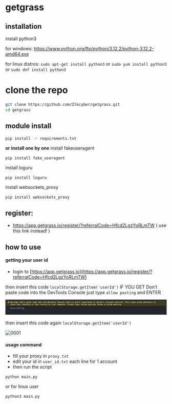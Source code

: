 # getgrass
## installation
install python3

for windows: https://www.python.org/ftp/python/3.12.2/python-3.12.2-amd64.exe 

for linux distros: ```sudo apt-get install python3``` or ```sudo yum install python3``` or ```sudo dnf install python3```
# clone the repo
```bash
git clone https://github.com/Zlkcyber/getgrass.git
cd getgrass
```

## module install 
```bash
pip install -r requirements.txt
```
**or install one by one**
install fakeuseragent
```
pip install fake_useragent
```

install loguru
```
pip install loguru
```

install websockets_proxy
```
pip install websockets_proxy
```

## register: 
- https://app.getgrass.io/register/?referralCode=Hfcd2LgzYoRLmTW ( use this link instead! )

## how to use

#### getting your user id

- login to [https://app.getgrass.io](https://app.getgrass.io/register/?referralCode=Hfcd2LgzYoRLmTW)

then insert this code ```localStorage.getItem('userId')```
IF YOU GET Don’t paste code into the DevTools Console
just type ```allow pasting``` and ENTER

![0001](https://github.com/im-hanzou/getgrass_bot/blob/main/pasting.JPG)

then insert this code again
```localStorage.getItem('userId')```

![0001](https://github.com/im-hanzou/getgrass_bot/blob/main/userid.JPG)

#### usage command

- fill your proxy in `proxy.txt `
- edit your id in `user_id.txt` each line for 1 account
- then run the script
```
python main.py
```
or for linux user
```
python3 main.py
```
 






